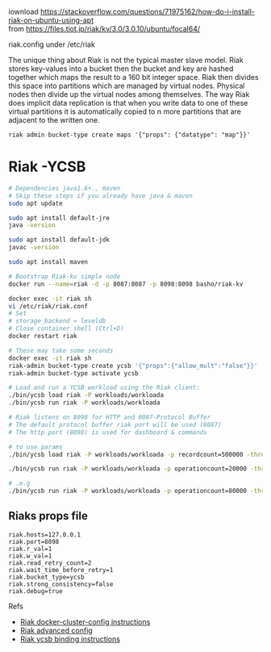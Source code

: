 iownload
https://stackoverflow.com/questions/71975162/how-do-i-install-riak-on-ubuntu-using-apt  
from https://files.tiot.jp/riak/kv/3.0/3.0.10/ubuntu/focal64/

riak.config under /etc/riak

The unique thing about Riak is not the typical master slave model. Riak stores key-values into a bucket then the bucket and key are hashed together which maps the result to a 160 bit integer space. Riak then divides this space into partitions which are managed by virtual nodes. Physical nodes then divide up the virtual nodes among themselves. The way Riak does implicit data replication is that when you write data to one of these virtual partitions it is automatically copied to n more partitions that are adjacent to the written one.

```
riak admin bucket-type create maps '{"props": {"datatype": "map"}}'
```

# Riak -YCSB

```bash
# Dependencies java1.6+., maven
# Skip these steps if you already have java & maven
sudo apt update

sudo apt install default-jre
java -version

sudo apt install default-jdk
javac -version

sudo apt install maven

# Bootstrap Riak-kv simple node
docker run --name=riak -d -p 8087:8087 -p 8098:8098 basho/riak-kv

docker exec -it riak sh
vi /etc/riak/riak.conf
# Set
# storage_backend = leveldb
# Close container shell (Ctrl+D)
docker restart riak

# These may take some seconds
docker exec -it riak sh
riak-admin bucket-type create ycsb '{"props":{"allow_mult":"false"}}'
riak-admin bucket-type activate ycsb

# Load and run a YCSB workload using the Riak client:
./bin/ycsb load riak -P workloads/workloada
./bin/ycsb run riak -P workloads/workloada

# Riak listens on 8098 for HTTP and 8087-Protocol Buffer
# The default protocol buffer riak port will be used (8087)
# The http port (8098) is used for dashboard & commands

# to use params
./bin/ycsb load riak -P workloads/workloada -p recordcount=500000 -threads 16 -P ./path/to/propsFile

./bin/ycsb run riak -P workloads/workloada -p operationcount=20000 -threads 64 -p target=2000 -P ./path/to/propsFile

# .e.g
./bin/ycsb run riak -P workloads/workloada -p operationcount=80000 -threads 512 -P ~/riak.properties


```

## Riaks props file

```text
riak.hosts=127.0.0.1
riak.port=8098
riak.r_val=1
riak.w_val=1
riak.read_retry_count=2
riak.wait_time_before_retry=1
riak.bucket_type=ycsb
riak.strong_consistency=false
riak.debug=true
```

Refs

- [Riak docker-cluster-config instructions](https://riak.com/posts/technical/running-riak-in-docker/index.html?p=12629.html)
- [Riak advanced config](https://riak.com/posts/technical/running-riak-in-docker/index.html?p=12629.html#:~:text=Advanced%20Configuration)
- [Riak ycsb binding instructions](https://github.com/basho-labs/YCSB/tree/master/riak)
